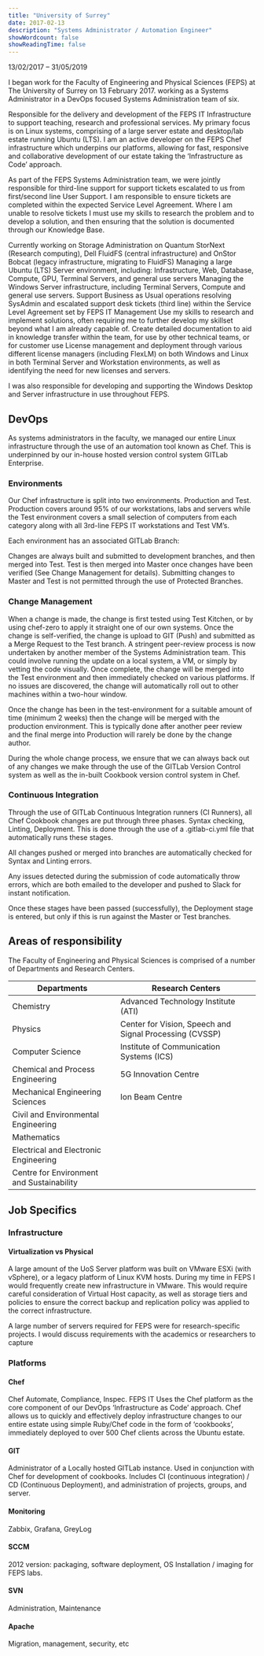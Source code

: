 ```yaml
---
title: "University of Surrey"
date: 2017-02-13
description: "Systems Administrator / Automation Engineer"
showWordcount: false
showReadingTime: false
---
```


13/02/2017 – 31/05/2019

I began work for the Faculty of Engineering and Physical Sciences (FEPS) at The University of Surrey on 13 February 2017. working as a Systems Administrator  in a DevOps focused Systems Administration team of six.

Responsible for the delivery and development of the FEPS IT Infrastructure to support teaching, research and professional services. My primary focus is on Linux systems, comprising of a large server estate and desktop/lab estate running Ubuntu (LTS). I am an active developer on the FEPS Chef infrastructure which underpins our platforms, allowing for fast, responsive and collaborative development of our estate taking the ‘Infrastructure as Code’ approach.

As part of the FEPS Systems Administration team, we were jointly responsible for third-line support for support tickets escalated to us from first/second line User Support. I am responsible to ensure tickets are completed within the expected Service Level Agreement. Where I am unable to resolve tickets I must use my skills to research the problem and to develop a solution, and then ensuring that the solution is documented through our Knowledge Base.

Currently working on Storage Administration on Quantum StorNext (Research computing), Dell FluidFS (central infrastructure) and OnStor Bobcat (legacy infrastructure, migrating to FluidFS)
Managing a large Ubuntu (LTS) Server environment, including: Infrastructure, Web, Database, Compute, GPU, Terminal Servers, and general use servers
Managing the Windows Server infrastructure, including Terminal Servers, Compute and general use servers.
Support Business as Usual operations resolving SysAdmin and escalated support desk tickets (third line) within the Service Level Agreement set by FEPS IT Management
Use my skills to research and implement solutions, often requiring me to further develop my skillset beyond what I am already capable of.
Create detailed documentation to aid in knowledge transfer within the team, for use by other technical teams, or for customer use
License management and deployment through various different license managers (including FlexLM) on both Windows and Linux in both Terminal Server and Workstation environments, as well as identifying the need for new licenses and servers.

I was also responsible for developing and supporting the Windows Desktop and Server infrastructure in use throughout FEPS.

## DevOps

As systems administrators in the faculty, we managed our entire Linux infrastructure through the use of an automation tool known as Chef. This is underpinned by our in-house hosted version control system GITLab Enterprise.

### Environments

Our Chef infrastructure is split into two environments. Production and Test. Production covers around 95% of our workstations, labs and servers while the Test environment covers a small selection of computers from each category along with all 3rd-line FEPS IT workstations and Test VM’s.

Each environment has an associated GITLab Branch:

Changes are always built and submitted to development branches, and then merged into Test. Test is then merged into Master once changes have been verified (See Change Management for details). Submitting changes to Master and Test is not permitted through the use of Protected Branches.

### Change Management

When a change is made, the change is first tested using Test Kitchen, or by using chef-zero to apply it straight one of our own systems. Once the change is self-verified, the change is upload to GIT (Push) and submitted as a Merge Request to the Test branch. A stringent peer-review process is now undertaken by another member of the Systems Administration team. This could involve running the update on a local system, a VM, or simply by vetting the code visually. Once complete, the change will be merged into the Test environment and then immediately checked on various platforms. If no issues are discovered, the change will automatically roll out to other machines within a two-hour window.

Once the change has been in the test-environment for a suitable amount of time (minimum 2 weeks) then the change will be merged with the production environment. This is typically done after another peer review and the final merge into Production will rarely be done by the change author.

During the whole change process, we ensure that we can always back out of any changes we make through the use of the GITLab Version Control system as well as the in-built Cookbook version control system in Chef.

### Continuous Integration

Through the use of GITLab Continuous Integration runners (CI Runners), all Chef Cookbook changes are put through three phases. Syntax checking, Linting, Deployment. This is done through the use of a .gitlab-ci.yml file that automatically runs these stages.

All changes pushed or merged into branches are automatically checked for Syntax and Linting errors.

Any issues detected during the submission of code automatically throw errors, which are both emailed to the developer and pushed to Slack for instant notification.

Once these stages have been passed (successfully), the Deployment stage is entered, but only if this is run against the Master or Test branches.

## Areas of responsibility
The Faculty of Engineering and Physical Sciences is comprised of a number of Departments and Research Centers.

| Departments | Research Centers |
| ----------- | ---------------- |
| Chemistry | Advanced Technology Institute (ATI) |
| Physics | Center for Vision, Speech and Signal Processing (CVSSP) |
| Computer Science | Institute of Communication Systems (ICS) |
| Chemical and Process Engineering | 5G Innovation Centre |
| Mechanical Engineering Sciences | Ion Beam Centre |
| Civil and Environmental Engineering |  |
| Mathematics |  |
| Electrical and Electronic Engineering |  |
| Centre for Environment and Sustainability |  |


## Job Specifics

### Infrastructure

#### Virtualization vs Physical

A large amount of the UoS Server platform was built on VMware ESXi (with vSphere), or a legacy platform of Linux KVM hosts. During my time in FEPS I would frequently create new infrastructure in VMware. This would require careful consideration of Virtual Host capacity, as well as storage tiers and policies to ensure the correct backup and replication policy was applied to the correct infrastructure.

A large number of servers required for FEPS were for research-specific projects. I would discuss requirements with the academics or researchers to capture 

### Platforms

#### Chef

Chef Automate, Compliance, Inspec. FEPS IT Uses the Chef platform as the core component of our DevOps ‘Infrastructure as Code’ approach. Chef allows us to quickly and effectively deploy infrastructure changes to our entire estate using simple Ruby/Chef code in the form of ‘cookbooks’, immediately deployed to over 500 Chef clients across the Ubuntu estate.

#### GIT

Administrator of a  Locally hosted GITLab instance. Used in conjunction with Chef for development of cookbooks. Includes CI (continuous integration) / CD (Continuous Deployment), and administration of projects, groups, and server.

#### Monitoring

Zabbix, Grafana, GreyLog

#### SCCM

2012 version: packaging, software deployment, OS Installation / imaging for FEPS labs.

#### SVN

Administration, Maintenance

#### Apache

Migration, management, security, etc